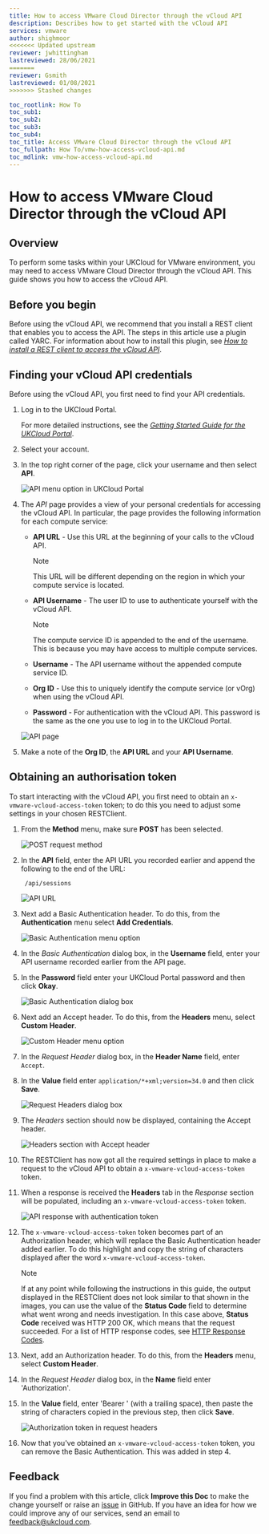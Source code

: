 ```yaml
---
title: How to access VMware Cloud Director through the vCloud API
description: Describes how to get started with the vCloud API
services: vmware
author: shighmoor
<<<<<<< Updated upstream
reviewer: jwhittingham
lastreviewed: 28/06/2021
=======
reviewer: Gsmith
lastreviewed: 01/08/2021
>>>>>>> Stashed changes

toc_rootlink: How To
toc_sub1:
toc_sub2:
toc_sub3:
toc_sub4:
toc_title: Access VMware Cloud Director through the vCloud API
toc_fullpath: How To/vmw-how-access-vcloud-api.md
toc_mdlink: vmw-how-access-vcloud-api.md
---
```


# How to access VMware Cloud Director through the vCloud API

## Overview

To perform some tasks within your UKCloud for VMware environment, you may need to access VMware Cloud Director through the vCloud API. This guide shows you how to access the vCloud API.

## Before you begin

Before using the vCloud API, we recommend that you install a REST client that enables you to access the API. The steps in this article use a plugin called YARC. For information about how to install this plugin, see [*How to install a REST client to access the vCloud API*](vmw-how-install-vcloud-api-rest-client.md).

## Finding your vCloud API credentials

Before using the vCloud API, you first need to find your API credentials.

1. Log in to the UKCloud Portal.

    For more detailed instructions, see the [*Getting Started Guide for the UKCloud Portal*](../portal/ptl-gs.md).

2. Select your account.

3. In the top right corner of the page, click your username and then select **API**.

    ![API menu option in UKCloud Portal](images/vmw-portal-mnu-api.png)

4. The *API* page provides a view of your personal credentials for accessing the vCloud API. In particular, the page provides the following information for each compute service:

    - **API URL** - Use this URL at the beginning of your calls to the vCloud API.

        > [!NOTE]
        > This URL will be different depending on the region in which your compute service is located.

    - **API Username** - The user ID to use to authenticate yourself with the vCloud API.

        > [!NOTE]
        > The compute service ID is appended to the end of the username. This is because you may have access to multiple compute services.

    - **Username** - The API username without the appended compute service ID.

    - **Org ID** - Use this to uniquely identify the compute service (or vOrg) when using the vCloud API.

    - **Password** - For authentication with the vCloud API. This password is the same as the one you use to log in to the UKCloud Portal.

    ![API page](images/vmw-portal-api-details.png)

5. Make a note of the **Org ID**, the **API URL** and your **API Username**.

## Obtaining an authorisation token

To start interacting with the vCloud API, you first need to obtain an `x-vmware-vcloud-access-token` token; to do this you need to adjust some settings in your chosen RESTClient.

1. From the **Method** menu, make sure **POST** has been selected.

    ![POST request method](images/vmw-restclient-request-method-post1.png)

2. In the **API** field, enter the API URL you recorded earlier and append the following to the end of the URL:

        /api/sessions

    ![API URL](images/vmw-restclient-request-method-post1.png)

3. Next add a Basic Authentication header. To do this, from the **Authentication** menu select **Add Credentials**.

    ![Basic Authentication menu option](images/vmw-restclient-basic-authentication1.png)

4. In the *Basic Authentication* dialog box, in the **Username** field, enter your API username recorded earlier from the API page.

5. In the **Password** field enter your UKCloud Portal password and then click **Okay**.

    ![Basic Authentication dialog box](images/vmw-restclient-authentication-details1.png)

6. Next add an Accept header. To do this, from the **Headers** menu, select **Custom Header**.

    ![Custom Header menu option](images/vmw-restclient-custom-header1.png)

7. In the *Request Header* dialog box, in the **Header Name** field, enter `Accept`.

8. In the **Value** field enter `application/*+xml;version=34.0` and then click **Save**.

    ![Request Headers dialog box](images/Request_Headers_dialog_box_2.1.png)

9. The *Headers* section should now be displayed, containing the Accept header.

    ![Headers section with Accept header](images/vmw-restclient-accept-header1.png)

10. The RESTClient has now got all the required settings in place to make a request to the vCloud API to obtain a `x-vmware-vcloud-access-token` token.

11. When a response is received the **Headers** tab in the *Response* section will be populated, including an `x-vmware-vcloud-access-token` token.

    ![API response with authentication token](images/vmw-restclient-authentication-token.png)

12. The `x-vmware-vcloud-access-token` token becomes part of an Authorization header, which will replace the Basic Authentication header added earlier. To do this highlight and copy the string of characters displayed after the word `x-vmware-vcloud-access-token`.

    > [!NOTE]
    > If at any point while following the instructions in this guide, the output displayed in the RESTClient does not look similar to that shown in the images, you can use the value of the **Status Code** field to determine what went wrong and needs investigation. In this case above, **Status Code** received was HTTP 200 OK, which means that the request succeeded. For a list of HTTP response codes, see [HTTP Response Codes](https://developer.mozilla.org/en-US/docs/Web/HTTP/Status).

13. Next, add an Authorization header. To do this, from the **Headers** menu, select **Custom Header**.

14. In the *Request Header* dialog box, in the **Name** field enter 'Authorization'.

15. In the **Value** field, enter 'Bearer ' (with a trailing space), then paste the string of characters copied in the previous step, then click **Save**.

    ![Authorization token in request headers](images/vmw-restclient-request-headers-token1.png)

16. Now that you've obtained an `x-vmware-vcloud-access-token` token, you can remove the Basic Authentication. This was added in step 4.

## Feedback

If you find a problem with this article, click **Improve this Doc** to make the change yourself or raise an [issue](https://github.com/UKCloud/documentation/issues) in GitHub. If you have an idea for how we could improve any of our services, send an email to <feedback@ukcloud.com>.
